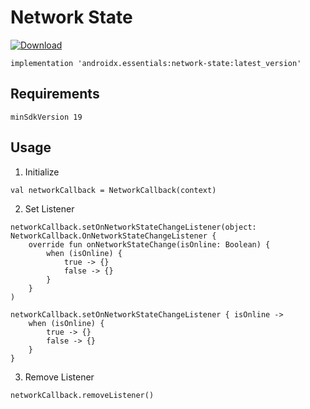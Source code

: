 # Network State
[ ![Download](https://api.bintray.com/packages/kunal26das/androidx.essentials/network-state/images/download.svg) ](https://bintray.com/kunal26das/androidx.essentials/network-state/_latestVersion)
```
implementation 'androidx.essentials:network-state:latest_version'
```
## Requirements
```
minSdkVersion 19
```
## Usage
1. Initialize
```
val networkCallback = NetworkCallback(context)
```
2. Set Listener
```
networkCallback.setOnNetworkStateChangeListener(object: NetworkCallback.OnNetworkStateChangeListener {
	override fun onNetworkStateChange(isOnline: Boolean) {
		when (isOnline) {
			true -> {}
			false -> {}
		}
	}
)
```
```
networkCallback.setOnNetworkStateChangeListener { isOnline ->
	when (isOnline) {
		true -> {}
		false -> {}
	}
}
```
3. Remove Listener
```
networkCallback.removeListener()
```
